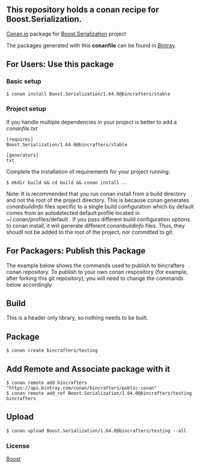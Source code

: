 ## This repository holds a conan recipe for Boost.Serialization.

[Conan.io](https://conan.io) package for [Boost.Serialization](https://github.com/Boostorg/Serialization) project

The packages generated with this **conanfile** can be found in [Bintray](https://bintray.com/bincrafters/conan-public/Boost.Serialization%3Abincrafters).

## For Users: Use this package

### Basic setup

    $ conan install Boost.Serialization/1.64.0@bincrafters/stable

### Project setup

If you handle multiple dependencies in your project is better to add a *conanfile.txt*

    [requires]
    Boost.Serialization/1.64.0@bincrafters/stable

    [generators]
    txt

Complete the installation of requirements for your project running:</small></span>

    $ mkdir build && cd build && conan install ..
	
Note: It is recommended that you run conan install from a build directory and not the root of the project directory.  This is because conan generates *conanbuildinfo* files specific to a single build configuration which by default comes from an autodetected default profile located in ~/.conan/profiles/default .  If you pass different build configuration options to conan install, it will generate different *conanbuildinfo* files.  Thus, they shoudl not be added to the root of the project, nor committed to git. 

## For Packagers: Publish this Package

The example below shows the commands used to publish to bincrafters conan repository. To publish to your own conan respository (for example, after forking this git repository), you will need to change the commands below accordingly. 

## Build  

This is a header only library, so nothing needs to be built.

## Package 

    $ conan create bincrafters/testing
	
## Add Remote and Associate package with it

	$ conan remote add bincrafters "https://api.bintray.com/conan/bincrafters/public-conan"
	$ conan remote add_ref Boost.Serialization/1.64.0@bincrafters/testing bincrafters

## Upload

    $ conan upload Boost.Serialization/1.64.0@bincrafters/testing --all

### License
[Boost](LICENSE)
